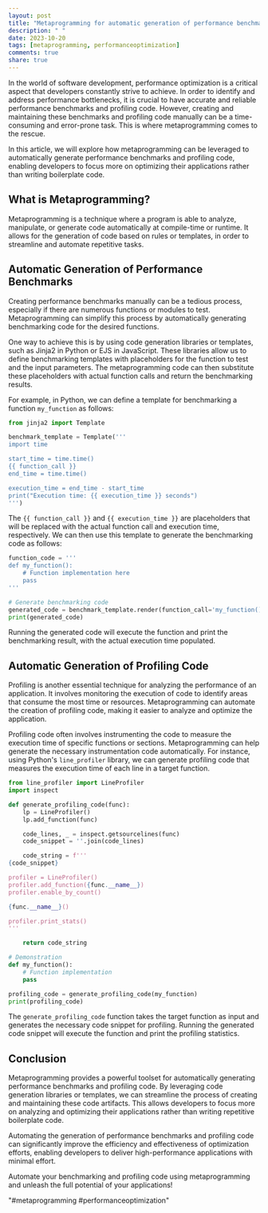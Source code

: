 ```yaml
---
layout: post
title: "Metaprogramming for automatic generation of performance benchmarks and profiling code"
description: " "
date: 2023-10-20
tags: [metaprogramming, performanceoptimization]
comments: true
share: true
---
```


In the world of software development, performance optimization is a critical aspect that developers constantly strive to achieve. In order to identify and address performance bottlenecks, it is crucial to have accurate and reliable performance benchmarks and profiling code. However, creating and maintaining these benchmarks and profiling code manually can be a time-consuming and error-prone task. This is where metaprogramming comes to the rescue.

In this article, we will explore how metaprogramming can be leveraged to automatically generate performance benchmarks and profiling code, enabling developers to focus more on optimizing their applications rather than writing boilerplate code.

## What is Metaprogramming?

Metaprogramming is a technique where a program is able to analyze, manipulate, or generate code automatically at compile-time or runtime. It allows for the generation of code based on rules or templates, in order to streamline and automate repetitive tasks.

## Automatic Generation of Performance Benchmarks

Creating performance benchmarks manually can be a tedious process, especially if there are numerous functions or modules to test. Metaprogramming can simplify this process by automatically generating benchmarking code for the desired functions.

One way to achieve this is by using code generation libraries or templates, such as Jinja2 in Python or EJS in JavaScript. These libraries allow us to define benchmarking templates with placeholders for the function to test and the input parameters. The metaprogramming code can then substitute these placeholders with actual function calls and return the benchmarking results.

For example, in Python, we can define a template for benchmarking a function `my_function` as follows:

```python
from jinja2 import Template

benchmark_template = Template('''
import time

start_time = time.time()
{{ function_call }}
end_time = time.time()

execution_time = end_time - start_time
print("Execution time: {{ execution_time }} seconds")
''')
```

The `{{ function_call }}` and `{{ execution_time }}` are placeholders that will be replaced with the actual function call and execution time, respectively. We can then use this template to generate the benchmarking code as follows:

```python
function_code = '''
def my_function():
    # Function implementation here
    pass
'''

# Generate benchmarking code
generated_code = benchmark_template.render(function_call='my_function()', execution_time='[INSERT EXECUTION TIME]')
print(generated_code)
```

Running the generated code will execute the function and print the benchmarking result, with the actual execution time populated.

## Automatic Generation of Profiling Code

Profiling is another essential technique for analyzing the performance of an application. It involves monitoring the execution of code to identify areas that consume the most time or resources. Metaprogramming can automate the creation of profiling code, making it easier to analyze and optimize the application.

Profiling code often involves instrumenting the code to measure the execution time of specific functions or sections. Metaprogramming can help generate the necessary instrumentation code automatically. For instance, using Python's `line_profiler` library, we can generate profiling code that measures the execution time of each line in a target function.

```python
from line_profiler import LineProfiler
import inspect

def generate_profiling_code(func):
    lp = LineProfiler()
    lp.add_function(func)

    code_lines, _ = inspect.getsourcelines(func)
    code_snippet = ''.join(code_lines)

    code_string = f'''
{code_snippet}

profiler = LineProfiler()
profiler.add_function({func.__name__})
profiler.enable_by_count()

{func.__name__}()

profiler.print_stats()
'''

    return code_string

# Demonstration
def my_function():
    # Function implementation
    pass

profiling_code = generate_profiling_code(my_function)
print(profiling_code)
```

The `generate_profiling_code` function takes the target function as input and generates the necessary code snippet for profiling. Running the generated code snippet will execute the function and print the profiling statistics.

## Conclusion

Metaprogramming provides a powerful toolset for automatically generating performance benchmarks and profiling code. By leveraging code generation libraries or templates, we can streamline the process of creating and maintaining these code artifacts. This allows developers to focus more on analyzing and optimizing their applications rather than writing repetitive boilerplate code.

Automating the generation of performance benchmarks and profiling code can significantly improve the efficiency and effectiveness of optimization efforts, enabling developers to deliver high-performance applications with minimal effort.

Automate your benchmarking and profiling code using metaprogramming and unleash the full potential of your applications!

"#metaprogramming #performanceoptimization"